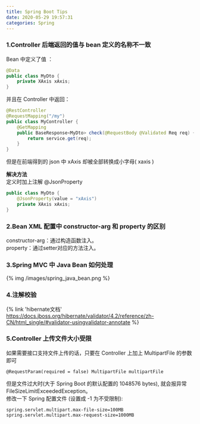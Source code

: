 ```yaml
---
title: Spring Boot Tips
date: 2020-05-29 19:57:31
categories: Spring
---
```


### 1.Controller 后端返回的值与 bean 定义的名称不一致
Bean 中定义了值 ：  
```java
@Data
public class MyDto {
    private XAxis xAxis;  
}
```

并且在 Controller 中返回：
```java
@RestController
@RequestMapping("/my")
public class MyController {
    @GetMapping
    public BaseResponse<MyDto> check(@RequestBody @Validated Req req) {
        return service.get(req);
    }
}
```

但是在前端得到的 json 中 xAxis 却被全部转换成小字母( xaxis )  

**解决方法**  
定义时加上注解 @JsonProperty
````java
public class MyDto {
    @JsonProperty(value = "xAxis")
    private XAxis xAxis;  
}
````

### 2.Bean XML 配置中 constructor-arg 和 property 的区别
constructor-arg：通过构造函数注入。   
property：通过setter对应的方法注入。

### 3.Spring MVC 中 Java Bean 如何处理
{% img /images/spring_java_bean.png %}

### 4.注解校验
{% link 'hibernate文档' https://docs.jboss.org/hibernate/validator/4.2/reference/zh-CN/html_single/#validator-usingvalidator-annotate %}

### 5.Controller 上传文件大小受限
如果需要接口支持文件上传的话，只要在 Controller 上加上 MultipartFile 的参数即可
```
@RequestParam(required = false) MultipartFile multipartFile
```
但是文件过大时(大于 Spring Boot 的默认配置的 1048576 bytes), 就会报异常 FileSizeLimitExceededException。  
修改一下 Spring 配置文件 (设置成 -1 为不受限制):
```properties
spring.servlet.multipart.max-file-size=100MB
spring.servlet.multipart.max-request-size=1000MB
```
